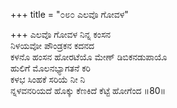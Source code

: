 +++
title = "೦೮೦ ಎಲವೊ ಗೋವಳ"

+++
ಎಲವೊ ಗೋವಳ ನಿನ್ನ ಕಂಸನ  
ನಿಳಯವೋ ಪೌಂಡ್ರಕನ ಕದನದ  
ಕಳನೊ ಹಂಸನ ಹೋರಟೆಯೊ ಮೇಣ್ ಡಿಬಿಕನಡುಪಾಯೊ  
ಹುಲಿಗೆ ಮೊಲನಭ್ಯಾಗತನೆ ಕರಿ  
ಕಳಭ ಸಿಂಹಕೆ ಸರಿಯೆ ನೀ ನಿ  
ನ್ನಳವನರಿಯದೆ ಹೊಕ್ಕು ಕೆಣಕಿದೆ ಕೆಟ್ಟೆ ಹೋಗೆಂದ     ॥80॥